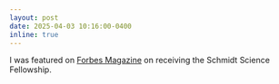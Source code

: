 ```yaml
---
layout: post
date: 2025-04-03 10:16:00-0400
inline: true
---
```


I was featured on <a href="https://www.forbes.com/sites/michaeltnietzel/2025/04/03/the-2025-cohort-of-schmidt-science-fellows-is-announced/">Forbes Magazine</a> on receiving the Schmidt Science Fellowship.
